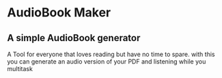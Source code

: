 # AudioBook Maker

## A simple AudioBook generator

A Tool for everyone that loves reading but have no time to spare. 
with this you can generate an audio version of your PDF and listening while you multitask


